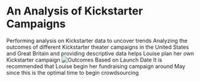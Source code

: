 # An Analysis of Kickstarter Campaigns
Performing analysis on Kickstarter data to uncover trends
Analyzing the outcomes of different Kickstarter theater campaigns in the United States and Great Britain and providing descriptive data helps Louise plan her own Kickstarter campaign
![Outcomes Based on Launch Date](https://user-images.githubusercontent.com/98798256/151922097-d7189a59-ea0b-4622-a3e8-03eb13bec87a.png)
It is recommended that Louise begin her fundraising campaign around May since this is the optimal time to begin crowdsourcing
